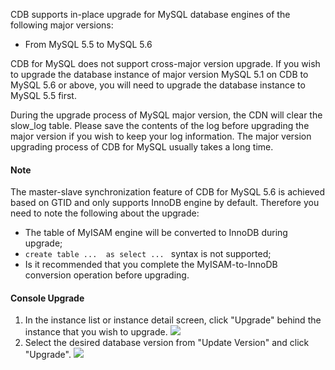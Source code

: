 CDB supports in-place upgrade for MySQL database engines of the following major versions:
* From MySQL 5.5 to MySQL 5.6

CDB for MySQL does not support cross-major version upgrade. If you wish to upgrade the database instance of major version MySQL 5.1 on CDB to MySQL 5.6 or above, you will need to upgrade the database instance to MySQL 5.5 first.

During the upgrade process of MySQL major version, the CDN will clear the slow\_log table. Please save the contents of the log before upgrading the major version if you wish to keep your log information. The major version upgrading process of CDB for MySQL usually takes a long time.

#### Note
The master-slave synchronization feature of CDB for MySQL 5.6 is achieved based on GTID and only supports InnoDB engine by default. Therefore you need to note the following about the upgrade:
* The table of MyISAM engine will be converted to InnoDB during upgrade;
* `create table ...  as select ... ` syntax is not supported;
* Is it recommended that you complete the MyISAM-to-InnoDB conversion operation before upgrading.

#### Console Upgrade
1. In the instance list or instance detail screen, click "Upgrade" behind the instance that you wish to upgrade.
![ ](//mc.qcloudimg.com/static/img/a7af86c99c3ecbdc8d0aaf49c7533c30/image.png)
2. Select the desired database version from "Update Version" and click "Upgrade".
![](//mc.qcloudimg.com/static/img/86e0a87688f26621373c66af5f91cdb1/image.png)


